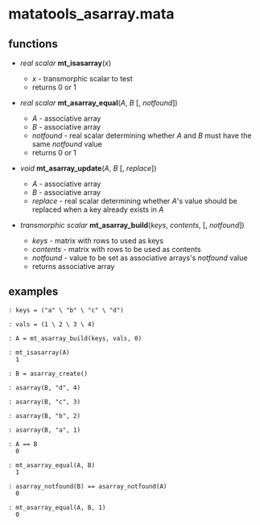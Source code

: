 matatools_asarray.mata
======================

functions
---------

- _real scalar_ **mt_isasarray**(*x*)
    
    - *x* - transmorphic scalar to test
    - returns 0 or 1

- _real scalar_ **mt_asarray_equal**(*A*, *B* [, *notfound*])
    
    - *A* - associative array
    - *B* - associative array
    - *notfound* - real scalar determining whether *A* and *B* must have the same *notfound* value
    - returns 0 or 1

- _void_ **mt_asarray_update**(*A*, *B* [, *replace*])
    
    - *A* - associative array
    - *B* - associative array
    - *replace* - real scalar determining whether *A*'s value should be replaced when a key already exists in *A*
	
- _transmorphic scalar_ **mt_asarray_build**(*keys*, *contents*, [, *notfound*])

    - *keys* - matrix with rows to used as keys
    - *contents* - matrix with rows to be used as contents
    - *notfound* - value to be set as associative arrays's *notfound* value 
    - returns associative array

examples
--------

    : keys = ("a" \ "b" \ "c" \ "d")
    
    : vals = (1 \ 2 \ 3 \ 4)
    
    : A = mt_asarray_build(keys, vals, 0)
    
    : mt_isasarray(A)
      1
    
    : B = asarray_create()
    
    : asarray(B, "d", 4)
    
    : asarray(B, "c", 3)
    
    : asarray(B, "b", 2)
    
    : asarray(B, "a", 1)
    
    : A == B
      0
    
    : mt_asarray_equal(A, B)
      1
    
    : asarray_notfound(B) == asarray_notfound(A)
      0
    
    : mt_asarray_equal(A, B, 1)
      0
